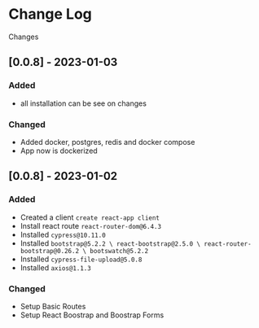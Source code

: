 # Change Log

Changes


## [0.0.8] - 2023-01-03

### Added

- all installation can be see on changes

### Changed

- Added docker, postgres, redis and docker compose
- App now is dockerized


## [0.0.8] - 2023-01-02

### Added

- Created a client `create react-app client`
- Install react route `react-router-dom@6.4.3`
- Installed `cypress@10.11.0`
- Installed ```bootstrap@5.2.2 \
           react-bootstrap@2.5.0 \
           react-router-bootstrap@0.26.2 \
           bootswatch@5.2.2```
- Installed `cypress-file-upload@5.0.8`
- Installed `axios@1.1.3`

### Changed

- Setup Basic Routes
- Setup React Boostrap and Boostrap Forms
